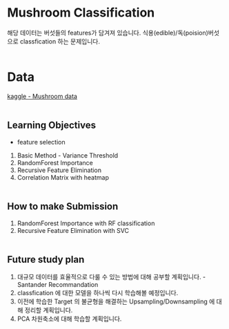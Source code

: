 # Mushroom Classification
해당 데이터는 버섯들의 features가 담겨져 있습니다. 식용(edible)/독(poision)버섯으로 classfication 하는 문제입니다.
<br><br>

# Data 
[kaggle - Mushroom data](https://www.kaggle.com/uciml/mushroom-classification)
<br><br>

## Learning Objectives

- feature selection
1. Basic Method - Variance Threshold
2. RandomForest Importance
3. Recursive Feature Elimination
4. Correlation Matrix with heatmap
<br><br>

## How to make Submission

1. RandomForest Importance with RF classification
2. Recursive Feature Elimination with SVC
<br><br>

## Future study plan

1. 대규모 데이터를 효율적으로 다룰 수 있는 방법에 대해 공부할 계획입니다. - Santander Recommandation
2. classfication 에 대한 모델을 하나씩 다시 학습해볼 예정입니다.
3. 이전에 학습한 Target 의 불균형을 해결하는 Upsampling/Downsampling 에 대해 정리할 계획입니다. 
4. PCA 차원축소에 대해 학습할 계획입니다.
<br><br>
